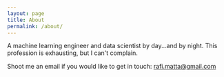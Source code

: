 ```yaml
---
layout: page
title: About
permalink: /about/
---
```


A machine learning engineer and data scientist by day...and by night. This profession is exhausting,
but I can't complain. 

Shoot me an email if you would like to get in touch: rafi.matta@gmail.com
